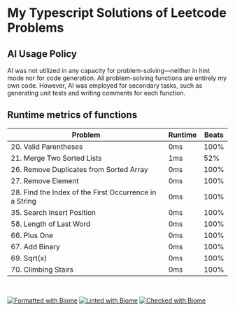 # My Typescript Solutions of Leetcode Problems

## AI Usage Policy

AI was not utilized in any capacity for problem-solving—neither in hint mode nor for code generation. All problem-solving functions are entirely my own code. However, AI was employed for secondary tasks, such as generating unit tests and writing comments for each function.

## Runtime metrics of functions

| Problem                                                | Runtime | Beats |
| ------------------------------------------------------ | ------- | ----- |
| 20. Valid Parentheses                                  | 0ms     | 100%  |
| 21. Merge Two Sorted Lists                             | 1ms     | 52%   |
| 26. Remove Duplicates from Sorted Array                | 0ms     | 100%  |
| 27. Remove Element                                     | 0ms     | 100%  |
| 28. Find the Index of the First Occurrence in a String | 0ms     | 100%  |
| 35. Search Insert Position                             | 0ms     | 100%  |
| 58. Length of Last Word                                | 0ms     | 100%  |
| 66. Plus One                                           | 0ms     | 100%  |
| 67. Add Binary                                         | 0ms     | 100%  |
| 69. Sqrt(x)                                            | 0ms     | 100%  |
| 70. Climbing Stairs                                    | 0ms     | 100%  |

<br>

[![Formatted with Biome](https://img.shields.io/badge/Formatted_with-Biome-60a5fa?style=flat&logo=biome)](https://biomejs.dev/)
[![Linted with Biome](https://img.shields.io/badge/Linted_with-Biome-60a5fa?style=flat&logo=biome)](https://biomejs.dev)
[![Checked with Biome](https://img.shields.io/badge/Checked_with-Biome-60a5fa?style=flat&logo=biome)](https://biomejs.dev)
